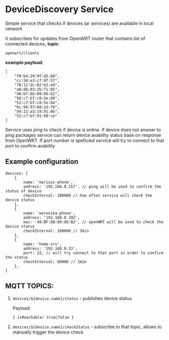 # DeviceDiscovery Service

[flow]: https://raw.githubusercontent.com/mariusz-kabala/home-automation/master/packages/deviceDiscovery/docs/flow.png "Flow"

Simple service that checks if devices (ar services) are available in local network

It subscribes for updates from OpenWRT router that contains list of connected devices; **topic**:

```
openwrt/clients
```

**example payload**:

```
[
    "f0:b4:29:9f:d5:b0",
    "cc:50:e3:cf:97:57",
    "78:11:dc:82:62:e9",
    "a8:db:03:2b:f1:05",
    "48:bf:6b:09:66:b2",
    "50:c7:bf:c8:5e:89",
    "52:c7:bf:c8:5e:8a",
    "6c:56:97:68:1d:f0",
    "d4:11:a3:19:91:0b",
    "52:c7:bf:91:60:ce"
]
```

Service uses _ping_ to check if device is online. If device does not anwser to ping packages service can return device avability status base on response from OpenWRT. If port number is speficied service will try to connect to that port to confirm avability

## Example configuration

```
devices: [
    {
        name: 'mariusz-phone',
        address: '192.168.0.157', // ping will be used to confirm the status of device
        checkInterval: 180000 // how often service will check the device status
    },
    {
        name: 'weronika-phone',
        address: '192.168.0.192',
        mac: '48:BF:6B:09:66:B2', // openWRT will be used to check the device status
        checkInterval: 180000 // 3min
    },
    {
        name: 'home-srv',
        address: '192.168.0.33',
        port: 22, // will try connect to that port in order to confirm the status
        checkInterval: 60000 // 1min
    },
]
```

## MQTT TOPICS:

1. `devices/${device.name}/status` - publishes device status

   Payload:

   ```
   { isReachable: true|false }
   ```

2. `devices/${device.name}/checkStatus` - subscribe to that topic, allows to manually trigger the device check
